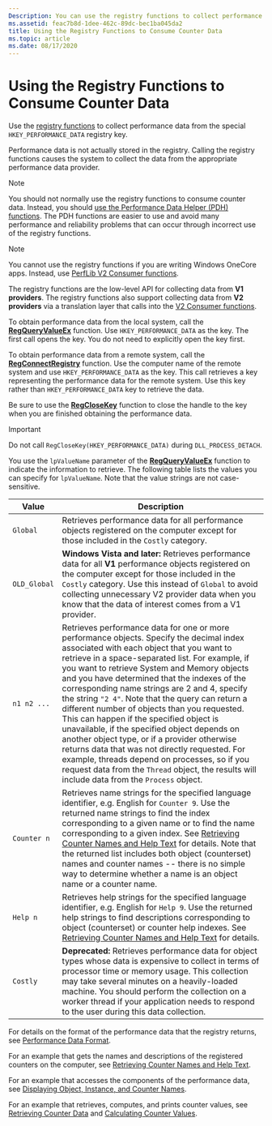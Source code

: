```yaml
---
Description: You can use the registry functions to collect performance data.
ms.assetid: feac7b8d-1dee-462c-89dc-bec1ba045da2
title: Using the Registry Functions to Consume Counter Data
ms.topic: article
ms.date: 08/17/2020
---
```


# Using the Registry Functions to Consume Counter Data

Use the [registry functions](/windows/desktop/SysInfo/registry-functions) to collect performance data from the special `HKEY_PERFORMANCE_DATA` registry key.

Performance data is not actually stored in the registry. Calling the registry functions causes the system to collect the data from the appropriate performance data provider.

> [!Note]
> You should not normally use the registry functions to consume counter data. Instead, you should [use the Performance Data Helper (PDH) functions](using-the-pdh-functions-to-consume-counter-data.md). The PDH functions are easier to use and avoid many performance and reliability problems that can occur through incorrect use of the registry functions.

> [!Note]
> You cannot use the registry functions if you are writing Windows OneCore apps. Instead, use [PerfLib V2 Consumer functions](using-the-perflib-functions-to-consume-counter-data.md).

The registry functions are the low-level API for collecting data from **V1 providers**. The registry functions also support collecting data from **V2 providers** via a translation layer that calls into the [V2 Consumer functions](using-the-perflib-functions-to-consume-counter-data.md).

To obtain performance data from the local system, call the [**RegQueryValueEx**](/windows/win32/api/winreg/nf-winreg-regqueryvalueexw) function. Use `HKEY_PERFORMANCE_DATA` as the key. The first call opens the key. You do not need to explicitly open the key first.

To obtain performance data from a remote system, call the [**RegConnectRegistry**](/windows/desktop/api/winreg/nf-winreg-regconnectregistryw) function. Use the computer name of the remote system and use `HKEY_PERFORMANCE_DATA` as the key. This call retrieves a key representing the performance data for the remote system. Use this key rather than `HKEY_PERFORMANCE_DATA` key to retrieve the data.

Be sure to use the [**RegCloseKey**](/windows/desktop/api/winreg/nf-winreg-regclosekey) function to close the handle to the key when you are finished obtaining the performance data.

> [!IMPORTANT]
> Do not call `RegCloseKey(HKEY_PERFORMANCE_DATA)` during `DLL_PROCESS_DETACH`.

You use the `lpValueName` parameter of the [**RegQueryValueEx**](/windows/desktop/api/winreg/nf-winreg-regqueryvalueexa) function to indicate the information to retrieve. The following table lists the values you can specify for `lpValueName`. Note that the value strings are not case-sensitive.

|Value|Description
|-----|-----------
|`Global`| Retrieves performance data for all performance objects registered on the computer except for those included in the `Costly` category.
|`OLD_Global`| **Windows Vista and later:** Retrieves performance data for all **V1** performance objects registered on the computer except for those included in the `Costly` category. Use this instead of `Global` to avoid collecting unnecessary V2 provider data when you know that the data of interest comes from a V1 provider.
|`n1 n2 ...`| Retrieves performance data for one or more performance objects. Specify the decimal index associated with each object that you want to retrieve in a space-separated list. For example, if you want to retrieve System and Memory objects and you have determined that the indexes of the corresponding name strings are 2 and 4, specify the string `"2 4"`. Note that the query can return a different number of objects than you requested. This can happen if the specified object is unavailable, if the specified object depends on another object type, or if a provider otherwise returns data that was not directly requested. For example, threads depend on processes, so if you request data from the `Thread` object, the results will include data from the `Process` object.
|`Counter n`| Retrieves name strings for the specified language identifier, e.g. English for `Counter 9`. Use the returned name strings to find the index corresponding to a given name or to find the name corresponding to a given index. See [Retrieving Counter Names and Help Text](retrieving-counter-names-and-help-text.md) for details. Note that the returned list includes both object (counterset) names and counter names -- there is no simple way to determine whether a name is an object name or a counter name.
|`Help n`| Retrieves help strings for the specified language identifier, e.g. English for `Help 9`. Use the returned help strings to find descriptions corresponding to object (counterset) or counter help indexes. See [Retrieving Counter Names and Help Text](retrieving-counter-names-and-help-text.md) for details.
|`Costly`| **Deprecated:** Retrieves performance data for object types whose data is expensive to collect in terms of processor time or memory usage. This collection may take several minutes on a heavily-loaded machine. You should perform the collection on a worker thread if your application needs to respond to the user during this data collection.

For details on the format of the performance data that the registry returns, see [Performance Data Format](performance-data-format.md).

For an example that gets the names and descriptions of the registered counters on the computer, see [Retrieving Counter Names and Help Text](retrieving-counter-names-and-help-text.md).

For an example that accesses the components of the performance data, see [Displaying Object, Instance, and Counter Names](displaying-object-instance-and-counter-names.md).

For an example that retrieves, computes, and prints counter values, see [Retrieving Counter Data](retrieving-counter-data.md) and [Calculating Counter Values](calculating-counter-values.md).
